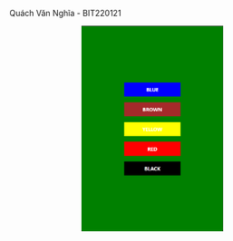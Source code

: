 Quách Văn Nghĩa - BIT220121
<p align="center">
  <img src="bt-4.png" alt="bt-4.png" width="250"/>
</p>